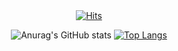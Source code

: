 <!-- ## HI THERE 👋

<div align=center>
  
![header](https://capsule-render.vercel.app/api?type=Waving&color=gradient&height=220&section=header&text=This%20is%20Ye%20Ryung&fontSize=80&animation=twinkling)

<div align =left>

### About me 👩🏻‍💻
  
```Java
  
    @Component
    @RequiredArgsConstructor
    public class Introduction {

        private final Ohyeryung yeryung;

        private BEDeveloper init() {
            BackEnd backend = BackEnd.builder()
                        .language(Java)
                        .framework(Spring)
                        .database(MySQL)
                        .database(MariaDB)
                        .ide(Intellij)
                        .build();

            return yeryung.develop(backend);
        }

        public void close() {
            
        }
    }

``` -->

<div align = center>
  

  
<br>

</br>
  
  [![Hits](https://hits.seeyoufarm.com/api/count/incr/badge.svg?url=https%3A%2F%2Fgithub.com%2Fohyeryung&count_bg=%23FDC8F8CB&title_bg=%23F54D4D96&icon=smugmug.svg&icon_color=%23FFFFFF&title=hits&edge_flat=false)](https://github.com/ohyeryung)

  ![Anurag's GitHub stats](https://github-readme-stats-git-masterrstaa-rickstaa.vercel.app/api?username=ohyeryung&&show_icons=true&theme=dracula)
  [![Top Langs](https://github-readme-stats.vercel.app/api/top-langs/?username=ohyeryung&layout=compact&&show_icons=true&theme=dracula)](https://github.com/ohyeryung/github-readme-stats)
  
<!-- ![footer](https://capsule-render.vercel.app/api?section=footer&type=Waving&color=gradient) -->
 
</div>
